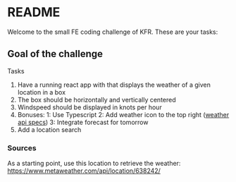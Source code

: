 # README #
Welcome to the small FE coding challenge of KFR. These are your tasks: 

## Goal of the challenge
 Tasks
  1. Have a running react app with that displays the weather of a given location in a box
  2. The box should be horizontally and vertically centered
  3. Windspeed should be displayed in knots per hour
  3. Bonuses:
   1: Use Typescript 
   2: Add weather icon to the top right ([weather api specs](https://www.metaweather.com/api/))
   3: Integrate forecast for tomorrow
   4. Add a location search
  
### Sources ###
As a starting point, use this location to retrieve the weather: https://www.metaweather.com/api/location/638242/
